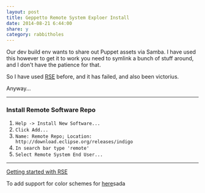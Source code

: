 ```yaml
---
layout: post
title: Geppetto Remote System Exploer Install
date: 2014-08-21 6:44:00
share: y
category: rabbitholes
---
```


Our dev build env wants to share out Puppet assets via Samba. I have used this however to get it to work you need to symlink a bunch of stuff around, and I don't have the patience for that.

So I have used [RSE](http://www.eclipse.org/tm/) before, and it has failed, and also been victorius.

Anyway... 

---

### Install Remote Software Repo
1. `Help -> Install New Software...`
2. `Click Add...`
3. `Name: Remote Repo; Location: http://download.eclipse.org/releases/indigo`
4. `In search bar type 'remote'`
5. `Select Remote System End User...`

---

[Getting started with RSE](http://help.eclipse.org/luna/index.jsp?topic=%2Forg.eclipse.rse.doc.user%2Fgettingstarted%2Fg_start.html)


To add support for color schemes for [here](https://github.com/codebrainz/geany-themes)sada
